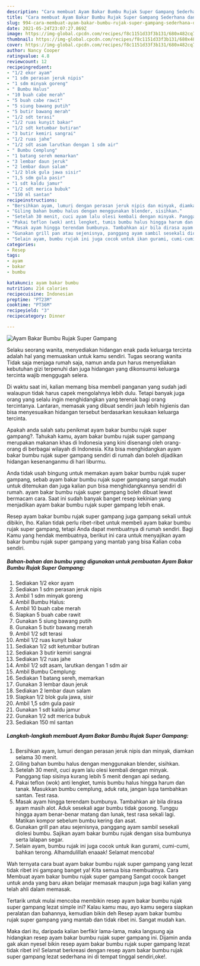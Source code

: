 ```yaml
---
description: "Cara membuat Ayam Bakar Bumbu Rujak Super Gampang Sederhana dan Mudah Dibuat"
title: "Cara membuat Ayam Bakar Bumbu Rujak Super Gampang Sederhana dan Mudah Dibuat"
slug: 994-cara-membuat-ayam-bakar-bumbu-rujak-super-gampang-sederhana-dan-mudah-dibuat
date: 2021-05-24T23:07:27.869Z
image: https://img-global.cpcdn.com/recipes/f8c1151d33f3b131/680x482cq70/ayam-bakar-bumbu-rujak-super-gampang-foto-resep-utama.jpg
thumbnail: https://img-global.cpcdn.com/recipes/f8c1151d33f3b131/680x482cq70/ayam-bakar-bumbu-rujak-super-gampang-foto-resep-utama.jpg
cover: https://img-global.cpcdn.com/recipes/f8c1151d33f3b131/680x482cq70/ayam-bakar-bumbu-rujak-super-gampang-foto-resep-utama.jpg
author: Nancy Cooper
ratingvalue: 4.8
reviewcount: 12
recipeingredient:
- "1/2 ekor ayam"
- "1 sdm perasan jeruk nipis"
- "1 sdm minyak goreng"
- " Bumbu Halus"
- "10 buah cabe merah"
- "5 buah cabe rawit"
- "5 siung bawang putih"
- "5 butir bawang merah"
- "1/2 sdt terasi"
- "1/2 ruas kunyit bakar"
- "1/2 sdt ketumbar butiran"
- "3 butir kemiri sangrai"
- "1/2 ruas jahe"
- "1/2 sdt asam larutkan dengan 1 sdm air"
- " Bumbu Cemplung"
- "1 batang sereh memarkan"
- "3 lembar daun jeruk"
- "2 lembar daun salam"
- "1/2 blok gula jawa sisir"
- "1,5 sdm gula pasir"
- "1 sdt kaldu jamur"
- "1/2 sdt merica bubuk"
- "150 ml santan"
recipeinstructions:
- "Bersihkan ayam, lumuri dengan perasan jeruk nipis dan minyak, diamkan selama 30 menit."
- "Giling bahan bumbu halus dengan menggunakan blender, sisihkan."
- "Setelah 30 menit, cuci ayam lalu olesi kembali dengan minyak. Panggang tiap sisinya kurang lebih 5 menit dengan api sedang."
- "Pakai teflon (wok) anti lengket, tumis bumbu halus hingga harum dan tanak. Masukkan bumbu cemplung, aduk rata, jangan lupa tambahkan santan. Test rasa."
- "Masak ayam hingga terendam bumbunya. Tambahkan air bila dirasa ayam masih alot. Aduk sesekali agar bumbu tidak gosong. Tunggu hingga ayam benar-benar matang dan lunak, test rasa sekali lagi. Matikan kompor sebelum bumbu kering dan asat."
- "Gunakan grill pan atau sejenisnya, panggang ayam sambil sesekali diolesi bumbu. Sajikan ayam bakar bumbu rujak dengan sisa bumbunya serta lalapan segar."
- "Selain ayam, bumbu rujak ini juga cocok untuk ikan gurami, cumi-cumi, bahkan terong. Alhamdulillah enaaak! Selamat mencoba!"
categories:
- Resep
tags:
- ayam
- bakar
- bumbu

katakunci: ayam bakar bumbu 
nutrition: 214 calories
recipecuisine: Indonesian
preptime: "PT23M"
cooktime: "PT36M"
recipeyield: "3"
recipecategory: Dinner

---
```



![Ayam Bakar Bumbu Rujak Super Gampang](https://img-global.cpcdn.com/recipes/f8c1151d33f3b131/680x482cq70/ayam-bakar-bumbu-rujak-super-gampang-foto-resep-utama.jpg)

Selaku seorang wanita, menyediakan hidangan enak pada keluarga tercinta adalah hal yang memuaskan untuk kamu sendiri. Tugas seorang  wanita Tidak saja menjaga rumah saja, namun anda pun harus menyediakan kebutuhan gizi terpenuhi dan juga hidangan yang dikonsumsi keluarga tercinta wajib menggugah selera.

Di waktu  saat ini, kalian memang bisa membeli panganan yang sudah jadi walaupun tidak harus capek mengolahnya lebih dulu. Tetapi banyak juga orang yang selalu ingin menghidangkan yang terenak bagi orang tercintanya. Lantaran, memasak yang dibuat sendiri jauh lebih higienis dan bisa menyesuaikan hidangan tersebut berdasarkan kesukaan keluarga tercinta. 



Apakah anda salah satu penikmat ayam bakar bumbu rujak super gampang?. Tahukah kamu, ayam bakar bumbu rujak super gampang merupakan makanan khas di Indonesia yang kini disenangi oleh orang-orang di berbagai wilayah di Indonesia. Kita bisa menghidangkan ayam bakar bumbu rujak super gampang sendiri di rumah dan boleh dijadikan hidangan kesenanganmu di hari liburmu.

Anda tidak usah bingung untuk memakan ayam bakar bumbu rujak super gampang, sebab ayam bakar bumbu rujak super gampang sangat mudah untuk ditemukan dan juga kalian pun bisa menghidangkannya sendiri di rumah. ayam bakar bumbu rujak super gampang boleh dibuat lewat bermacam cara. Saat ini sudah banyak banget resep kekinian yang menjadikan ayam bakar bumbu rujak super gampang lebih enak.

Resep ayam bakar bumbu rujak super gampang juga gampang sekali untuk dibikin, lho. Kalian tidak perlu ribet-ribet untuk membeli ayam bakar bumbu rujak super gampang, tetapi Anda dapat membuatnya di rumah sendiri. Bagi Kamu yang hendak membuatnya, berikut ini cara untuk menyajikan ayam bakar bumbu rujak super gampang yang mantab yang bisa Kalian coba sendiri.

<!--inarticleads1-->

##### Bahan-bahan dan bumbu yang digunakan untuk pembuatan Ayam Bakar Bumbu Rujak Super Gampang:

1. Sediakan 1/2 ekor ayam
1. Sediakan 1 sdm perasan jeruk nipis
1. Ambil 1 sdm minyak goreng
1. Ambil  Bumbu Halus:
1. Ambil 10 buah cabe merah
1. Siapkan 5 buah cabe rawit
1. Gunakan 5 siung bawang putih
1. Gunakan 5 butir bawang merah
1. Ambil 1/2 sdt terasi
1. Ambil 1/2 ruas kunyit bakar
1. Sediakan 1/2 sdt ketumbar butiran
1. Sediakan 3 butir kemiri sangrai
1. Sediakan 1/2 ruas jahe
1. Ambil 1/2 sdt asam, larutkan dengan 1 sdm air
1. Ambil  Bumbu Cemplung:
1. Sediakan 1 batang sereh, memarkan
1. Gunakan 3 lembar daun jeruk
1. Sediakan 2 lembar daun salam
1. Siapkan 1/2 blok gula jawa, sisir
1. Ambil 1,5 sdm gula pasir
1. Gunakan 1 sdt kaldu jamur
1. Gunakan 1/2 sdt merica bubuk
1. Sediakan 150 ml santan




<!--inarticleads2-->

##### Langkah-langkah membuat Ayam Bakar Bumbu Rujak Super Gampang:

1. Bersihkan ayam, lumuri dengan perasan jeruk nipis dan minyak, diamkan selama 30 menit.
1. Giling bahan bumbu halus dengan menggunakan blender, sisihkan.
1. Setelah 30 menit, cuci ayam lalu olesi kembali dengan minyak. Panggang tiap sisinya kurang lebih 5 menit dengan api sedang.
1. Pakai teflon (wok) anti lengket, tumis bumbu halus hingga harum dan tanak. Masukkan bumbu cemplung, aduk rata, jangan lupa tambahkan santan. Test rasa.
1. Masak ayam hingga terendam bumbunya. Tambahkan air bila dirasa ayam masih alot. Aduk sesekali agar bumbu tidak gosong. Tunggu hingga ayam benar-benar matang dan lunak, test rasa sekali lagi. Matikan kompor sebelum bumbu kering dan asat.
1. Gunakan grill pan atau sejenisnya, panggang ayam sambil sesekali diolesi bumbu. Sajikan ayam bakar bumbu rujak dengan sisa bumbunya serta lalapan segar.
1. Selain ayam, bumbu rujak ini juga cocok untuk ikan gurami, cumi-cumi, bahkan terong. Alhamdulillah enaaak! Selamat mencoba!




Wah ternyata cara buat ayam bakar bumbu rujak super gampang yang lezat tidak ribet ini gampang banget ya! Kita semua bisa membuatnya. Cara Membuat ayam bakar bumbu rujak super gampang Sangat cocok banget untuk anda yang baru akan belajar memasak maupun juga bagi kalian yang telah ahli dalam memasak.

Tertarik untuk mulai mencoba membikin resep ayam bakar bumbu rujak super gampang lezat simple ini? Kalau kamu mau, ayo kamu segera siapkan peralatan dan bahannya, kemudian bikin deh Resep ayam bakar bumbu rujak super gampang yang mantab dan tidak ribet ini. Sangat mudah kan. 

Maka dari itu, daripada kalian berfikir lama-lama, maka langsung aja hidangkan resep ayam bakar bumbu rujak super gampang ini. Dijamin anda gak akan nyesel bikin resep ayam bakar bumbu rujak super gampang lezat tidak ribet ini! Selamat berkreasi dengan resep ayam bakar bumbu rujak super gampang lezat sederhana ini di tempat tinggal sendiri,oke!.


